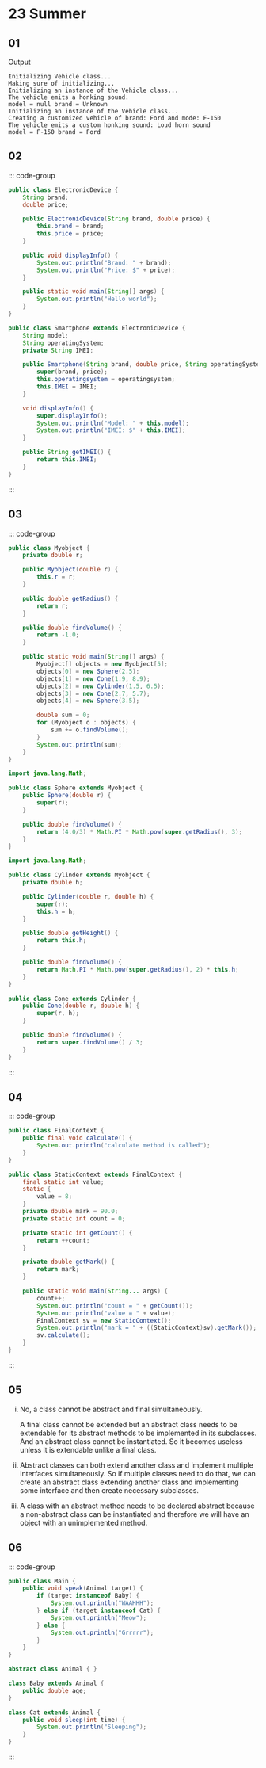 
<style scoped>
ol li {
    list-style-type: lower-roman;
}
</style>

# 23 Summer

## 01

Output
```
Initializing Vehicle class...
Making sure of initializing...
Initializing an instance of the Vehicle class...
The vehicle emits a honking sound.
model = null brand = Unknown
Initializing an instance of the Vehicle class...
Creating a customized vehicle of brand: Ford and mode: F-150
The vehicle emits a custom honking sound: Loud horn sound
model = F-150 brand = Ford
```


## 02

::: code-group

```java [Electronicdevice.java]
public class ElectronicDevice {
    String brand;
    double price;

    public ElectronicDevice(String brand, double price) {
        this.brand = brand;
        this.price = price;
    }

    public void displayInfo() {
        System.out.println("Brand: " + brand);
        System.out.println("Price: $" + price);
    }

    public static void main(String[] args) {
        System.out.println("Hello world");
    }
}
```

```java [Smartphone.java]
public class Smartphone extends ElectronicDevice {
    String model;
    String operatingSystem;
    private String IMEI;

    public Smartphone(String brand, double price, String operatingSystem, String IMEI) {
        super(brand, price);
        this.operatingsystem = operatingsystem;
        this.IMEI = IMEI;
    }

    void displayInfo() {
        super.displayInfo();
        System.out.println("Model: " + this.model);
        System.out.println("IMEI: $" + this.IMEI);
    }

    public String getIMEI() {
        return this.IMEI;
    }
}
```

:::


## 03

::: code-group

```java [Myobject.java]
public class Myobject {
    private double r;

    public Myobject(double r) {
        this.r = r;
    }

    public double getRadius() {
        return r;
    }

    public double findVolume() {
        return -1.0;
    }

    public static void main(String[] args) {
        Myobject[] objects = new Myobject[5];
        objects[0] = new Sphere(2.5);
        objects[1] = new Cone(1.9, 8.9);
        objects[2] = new Cylinder(1.5, 6.5);
        objects[3] = new Cone(2.7, 5.7);
        objects[4] = new Sphere(3.5);

        double sum = 0;
        for (Myobject o : objects) {
            sum += o.findVolume();
        }
        System.out.println(sum);
    }
}
```

```java [Sphere.java]
import java.lang.Math;

public class Sphere extends Myobject {
    public Sphere(double r) {
        super(r);
    }

    public double findVolume() {
        return (4.0/3) * Math.PI * Math.pow(super.getRadius(), 3);
    }
}
```

```java [Cylinder.java]
import java.lang.Math;

public class Cylinder extends Myobject {
    private double h;

    public Cylinder(double r, double h) {
        super(r);
        this.h = h;
    }

    public double getHeight() {
        return this.h;
    }

    public double findVolume() {
        return Math.PI * Math.pow(super.getRadius(), 2) * this.h;
    }
}
```

```java [Cone.java]
public class Cone extends Cylinder {
    public Cone(double r, double h) {
        super(r, h);
    }

    public double findVolume() {
        return super.findVolume() / 3;
    }
}
```

:::


## 04

::: code-group

```java [FinalContext.java]
public class FinalContext {
    public final void calculate() {
        System.out.println("calculate method is called");
    }
}
```

```java [StaticContext.java]
public class StaticContext extends FinalContext {
    final static int value;
    static {
        value = 8;
    }
    private double mark = 90.0;
    private static int count = 0;

    private static int getCount() {
        return ++count;
    }

    private double getMark() {
        return mark;
    }

    public static void main(String... args) {
        count++;
        System.out.println("count = " + getCount());
        System.out.println("value = " + value);
        FinalContext sv = new StaticContext();
        System.out.println("mark = " + ((StaticContext)sv).getMark());
        sv.calculate();
    }
}
```

:::


## 05

1. No, a class cannot be abstract and final simultaneously.

   A final class cannot be extended but an abstract class needs to be
   extendable for its abstract methods to be implemented in its subclasses.
   And an abstract class cannot be instantiated. So it becomes useless unless
   it is extendable unlike a final class.
   
2. Abstract classes can both extend another class and implement multiple
   interfaces simultaneously. So if multiple classes need to do that, we can
   create an abstract class extending another class and implementing some interface
   and then create necessary subclasses.
   
3. A class with an abstract method needs to be declared abstract because
   a non-abstract class can be instantiated and therefore we will have
   an object with an unimplemented method.
   

## 06

::: code-group

```java [Main.java]
public class Main {
    public void speak(Animal target) {
        if (target instanceof Baby) {
            System.out.println("WAAHHH");
        } else if (target instanceof Cat) {
            System.out.println("Meow");
        } else {
            System.out.println("Grrrrr");
        }
    }
}
```

```java [Animal.java]
abstract class Animal { }
```

```java [Baby.java]
class Baby extends Animal {
    public double age;
}
```

```java [Cat.java]
class Cat extends Animal {
    public void sleep(int time) {
        System.out.println("Sleeping");
    }
}
```

:::

